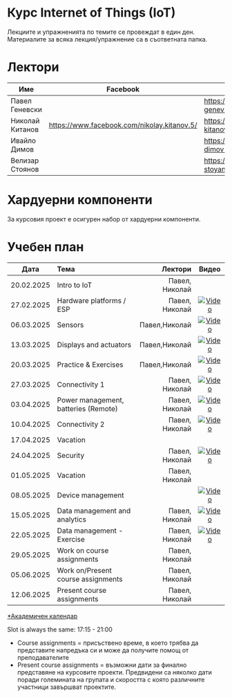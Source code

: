 # Курс Internet of Things (IoT)

Лекциите и упражненията по темите се провеждат в един ден. Материалите за всяка лекция/упражнение са в съответната папка.

# Лектори

| Име | Facebook | LinkedIn |
|----|---|---|
|Павел Геневски | | https://www.linkedin.com/in/pavel-genevski-bb075612/ |
|Николай Китанов | https://www.facebook.com/nikolay.kitanov.5/ | https://www.linkedin.com/in/nikolay-kitanov/ |
|Ивайло Димов | | https://www.linkedin.com/in/ivaylo-dimov-8214a1a9/ |
|Велизар Стоянов | | https://www.linkedin.com/in/velizar-stoyanov-40a7a41b9 |
# Хардуерни компоненти
За курсовия проект е осигурен набор от хардуерни компоненти.

# Учебен план


| Дата         | Тема                                 | Лектори           | Видео |
| -------------|:-------------------------------------| -----------------:|:-----:|
| 20.02.2025   | Intro to IoT                         | Павел, Николай    |       |
| 27.02.2025   | Hardware platforms / ESP             | Павел, Николай    | [![Video](images/iot-on-youtube.png)](https://youtu.be/JuP9YB0plFs) |
| 06.03.2025   | Sensors                              | Павел,Николай  | [![Video](images/iot-on-youtube.png)](https://youtu.be/7YJqtn6doas) |
| 13.03.2025   | Displays and actuators               | Павел,Николай  | [![Video](images/iot-on-youtube.png)](https://youtu.be/6l79UTjuuwg) |
| 20.03.2025   | Practice & Exercises                 | Павел,Николай  | [![Video](images/iot-on-youtube.png)](https://youtu.be/6ZNgmo3pdXg) |
| 27.03.2025   | Connectivity 1                       | Павел, Николай | [![Video](images/iot-on-youtube.png)](https://youtu.be/cq97WpIIubA) |
| 03.04.2025   | Power management, batteries (Remote) | Павел, Николай    | [![Video](images/iot-on-youtube.png)](https://youtu.be/osHbqO7c6O8) |
| 10.04.2025   | Connectivity 2                       | Павел, Николай    | [![Video](images/iot-on-youtube.png)](https://youtu.be/CGN9f2PfI8I) |
| 17.04.2025   | Vacation                             |    | |
| 24.04.2025   | Security                             | Павел, Николай    | [![Video](images/iot-on-youtube.png)](https://youtu.be/bqQLUAwN6sw) |
| 01.05.2025   | Vacation                             | Павел, Николай    | |
| 08.05.2025   | Device management                    |                   | [![Video](images/iot-on-youtube.png)](https://youtu.be/WwzskAgpshQ)  |
| 15.05.2025   | Data management and analytics        | Павел, Николай     | [![Video](images/iot-on-youtube.png)](https://youtu.be/vVaOwJxaxiE) |
| 22.05.2025   | Data management - Exercise           | Павел, Николай     | [![Video](images/iot-on-youtube.png)](https://youtu.be/dwEGtwb0S4E) |
| 29.05.2025   | Work on course assignments           | Павел, Николай     |       |
| 05.06.2025   | Work on/Present course assignments   | Павел, Николай     |       |
| 12.06.2025   | Present course assignments           | Павел, Николай     |       |

[*Академичен календар](https://www.uni-sofia.bg/index.php/bul/studenti/akademichen_kalendar)


Slot is always the same: 17:15 - 21:00


* Course assignments = присъствено време, в което трябва да представите напредъка си и може да получите помощ от преподавателите
* Present course assignments = възможни дати за финално представяне на курсовите проекти. Предвидени са няколко дати поради големината на групата и скоростта с която различните участници завършват проектите.
